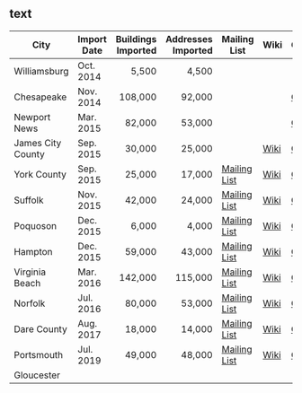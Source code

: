 

## text 

| City | Import Date | Buildings Imported | Addresses Imported | Mailing List | Wiki | Github |
|---|---|--:|--:|---|---|---|
| Williamsburg | Oct. 2014 | 5,500 | 4,500 |  |   |   |
| Chesapeake | Nov. 2014 | 108,000 | 92,000 |  |   |  [Github](https://github.com/jonahadkins/chesapeake-OSM-imports) |
| Newport News | Mar. 2015 | 82,000 | 53,000 |   |   |  [Github](https://github.com/jonahadkins/newportnews-OSM-imports) |
| James City County | Sep. 2015| 30,000 | 25,000 |  | [Wiki](https://wiki.openstreetmap.org/wiki/James_City_County_Buildings_Import)  |  [Github](https://github.com/jonahadkins/jamescity-OSM-imports) |
| York County | Sep. 2015| 25,000 | 17,000 | [Mailing List](https://lists.openstreetmap.org/pipermail/imports-us/2015-August/000705.html)  | [Wiki](https://wiki.openstreetmap.org/wiki/City_of_York_County_Buildings/Address_Import)  |  [Github](https://github.com/jonahadkins/yorkcounty-OSM-imports) |
| Suffolk | Nov. 2015 | 42,000 | 24,000 |  [Mailing List](https://lists.openstreetmap.org/pipermail/imports-us/2015-November/000744.html) |  [Wiki](https://wiki.openstreetmap.org/wiki/City_of_Suffolk_Buildings_Import) |  [Github](https://github.com/jonahadkins/suffolk-OSM-imports) |
| Poquoson | Dec. 2015 | 6,000 | 4,000 | [Mailing List](https://lists.openstreetmap.org/pipermail/imports-us/2015-December/000750.html)  |  [Wiki](https://wiki.openstreetmap.org/wiki/City_of_Poquoson_Buildings/Address_Import) |  [Github](https://github.com/jonahadkins/poquoson-OSM-imports) |
| Hampton | Dec. 2015 | 59,000 | 43,000 |  [Mailing List](https://lists.openstreetmap.org/pipermail/imports-us/2015-December/000755.html) |  [Wiki](https://wiki.openstreetmap.org/wiki/City_of_Hampton_Buildings/Address_Import) | [Github](https://github.com/jonahadkins/hampton-OSM-imports)  |
| Virginia Beach | Mar. 2016 | 142,000 | 115,000 | [Mailing List](https://lists.openstreetmap.org/pipermail/imports-us/2016-March/000763.html)  | [Wiki](https://wiki.openstreetmap.org/wiki/City_of_Virginia_Beach_Buildings/Address_Import)  |  [Github](https://github.com/jonahadkins/virginia-beach-OSM-imports) |
| Norfolk  | Jul. 2016 | 80,000 | 53,000 | [Mailing List](https://lists.openstreetmap.org/pipermail/imports-us/2016-March/000771.html)  |  [Wiki](https://wiki.openstreetmap.org/wiki/City_of_Norfolk) |  [Github](https://github.com/jonahadkins/norfolk-OSM-imports) |
| Dare County | Aug. 2017 | 18,000 | 14,000 | [Mailing List](https://lists.openstreetmap.org/pipermail/imports-us/2017-August/000824.html)  | [Wiki](https://wiki.openstreetmap.org/wiki/Dare_County_Building_Import)  | [Github](https://github.com/jonahadkins/darecounty_OSM_imports)  |
| Portsmouth  | Jul. 2019 | 49,000 | 48,000 | [Mailing List](https://lists.openstreetmap.org/pipermail/imports-us/2019-June/000907.html)  | [Wiki](https://wiki.openstreetmap.org/wiki/Dare_County_Building_Import) |  [Github](https://github.com/jonahadkins/portsmouth-osm-imports) |
| Gloucester  |   |   |   |   |   |   |


